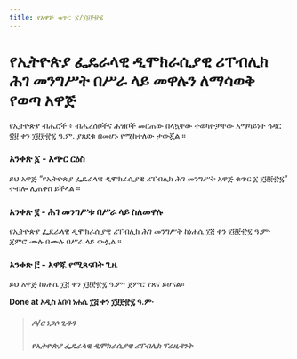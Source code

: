 ```yaml
---
title: የአዋጅ ቁጥር ፩/፲፱፻፹፯
---
```


# የኢትዮጵያ ፌዴራላዊ ዲሞክራሲያዊ ሪፐብሊክ ሕገ መንግሥት በሥራ ላይ መዋሉን ለማሳወቅ የወጣ አዋጅ

የኢትዮጵያ ብሔሮች ፥ ብሔረሰቦችና ሕዝቦች መርጠው በላኳቸው ተወካዮቻቸው አማካይነት ኅዳር ፳፱ ቀን ፲፱፻፹፯ ዓ.ም. ያጸደቁ በመሆኑ የሚከተለው ታውጇል ።

### አንቀጽ ፩ - አጭር ርዕስ

ይህ አዋጅ “የኢትዮጵያ ፌዴራላዊ ዲሞክራሲያዊ ሪፐብሊክ ሕገ መንግሥት አዋጅ ቁጥር ፩ ፲፱፻፹፯” ተብሎ ሊጠቀስ ይችላል ።

### አንቀጽ ፪ - ሕገ መንግሥቱ በሥራ ላይ ስለመዋሉ

የኢትዮጵያ ፌዴራላዊ ዲሞክራሲያዊ ሪፐብሊክ ሕገ መንግሥት ከነሐሴ ፲፭ ቀን ፲፱፻፹፯ ዓ.ም· ጀምሮ ሙሉ በሙሉ በሥራ ላይ ውሏል ።

### አንቀጽ ፫ - አዋጁ የሚጸናበት ጊዜ

ይህ አዋጅ ከነሐሴ ፲፭ ቀን ፲፱፻፹፯ ዓ.ም· ጀምሮ የጸና ይሆናል።

**Done at አዲስ አበባ ነሐሴ ፲፭ ቀን ፲፱፻፹፯ ዓ.ም·**

> ##### ዶ/ር ነጋሶ ጊዳዳ
>
> ##### የኢትዮጵያ ፌዴራላዊ ዲሞክራሲያዊ ሪፐብሊክ ፕሬዚዳንት